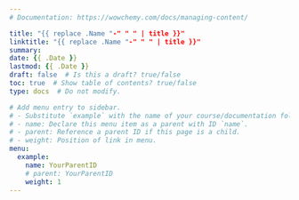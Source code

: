 ```yaml
---
# Documentation: https://wowchemy.com/docs/managing-content/

title: "{{ replace .Name "-" " " | title }}"
linktitle: "{{ replace .Name "-" " " | title }}"
summary:
date: {{ .Date }}
lastmod: {{ .Date }}
draft: false  # Is this a draft? true/false
toc: true  # Show table of contents? true/false
type: docs  # Do not modify.

# Add menu entry to sidebar.
# - Substitute `example` with the name of your course/documentation folder.
# - name: Declare this menu item as a parent with ID `name`.
# - parent: Reference a parent ID if this page is a child.
# - weight: Position of link in menu.
menu:
  example:
    name: YourParentID
    # parent: YourParentID
    weight: 1
---
```

